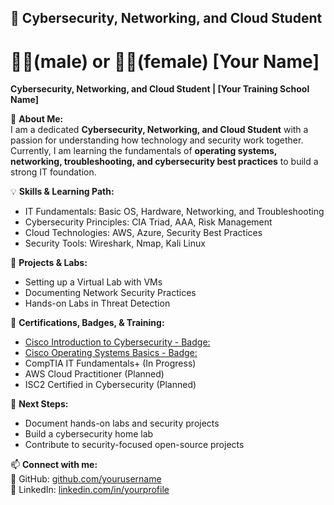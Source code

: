 ## 🔹 Cybersecurity, Networking, and Cloud Student

# 👨‍💻(male) or 👩‍💻(female) [Your Name]  
**Cybersecurity, Networking, and Cloud Student | [Your Training School Name]**  

📌 **About Me:**  
I am a dedicated **Cybersecurity, Networking, and Cloud Student** with a passion for understanding how technology and security work together. 
Currently, I am learning the fundamentals of **operating systems, networking, troubleshooting, and cybersecurity best practices** to build a strong IT foundation.

💡 **Skills & Learning Path:**  
- IT Fundamentals: Basic OS, Hardware, Networking, and Troubleshooting  
- Cybersecurity Principles: CIA Triad, AAA, Risk Management  
- Cloud Technologies: AWS, Azure, Security Best Practices  
- Security Tools: Wireshark, Nmap, Kali Linux  

📂 **Projects & Labs:**  
- Setting up a Virtual Lab with VMs  
- Documenting Network Security Practices  
- Hands-on Labs in Threat Detection  

📜 **Certifications, Badges, & Training:**  
- [Cisco Introduction to Cybersecurity - Badge:](https://credly.com/user/yourname)  
- [Cisco Operating Systems Basics - Badge:](https://credly.com/user/yourname)
- CompTIA IT Fundamentals+ (In Progress)  
- AWS Cloud Practitioner (Planned)
- ISC2 Certified in Cybersecurity (Planned)

🚀 **Next Steps:**  
- Document hands-on labs and security projects  
- Build a cybersecurity home lab  
- Contribute to security-focused open-source projects  

📫 **Connect with me:**  
🔗 GitHub: [github.com/yourusername](https://github.com/yourusername)  
💼 LinkedIn: [linkedin.com/in/yourprofile](https://linkedin.com/in/yourprofile)  
```
